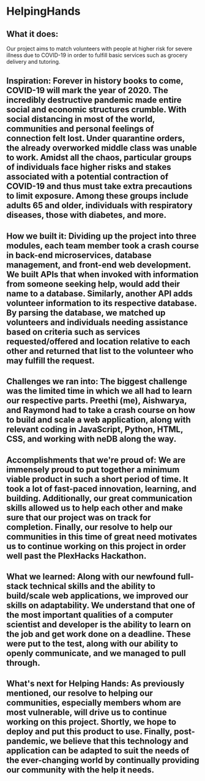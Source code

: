 # HelpingHands

## What it does: 
Our project aims to match volunteers with people at higher risk for severe illness due to COVID-19 in order to fulfill basic services such as grocery delivery and tutoring. 

## Inspiration: Forever in history books to come, COVID-19 will mark the year of 2020. The incredibly destructive pandemic made entire social and economic structures crumble. With social distancing in most of the world, communities and personal feelings of connection felt lost. Under quarantine orders, the already overworked middle class was unable to work. Amidst all the chaos, particular groups of individuals face higher risks and stakes associated with a potential contraction of COVID-19 and thus must take extra precautions to limit exposure. Among these groups include adults 65 and older, individuals with respiratory diseases, those with diabetes, and more.

## How we built it: Dividing up the project into three modules, each team member took a crash course in back-end microservices, database management, and front-end web development. We built APIs that when invoked with information from someone seeking help, would add their name to a database. Similarly, another API adds volunteer information to its respective database. By parsing the database, we matched up volunteers and individuals needing assistance based on criteria such as services requested/offered and location relative to each other and returned that list to the volunteer who may fulfill the request.

## Challenges we ran into: The biggest challenge was the limited time in which we all had to learn our respective parts. Preethi (me), Aishwarya, and Raymond had to take a crash course on how to build and scale a web application, along with relevant coding in JavaScript, Python, HTML, CSS, and working with neDB along the way.

## Accomplishments that we're proud of: We are immensely proud to put together a minimum viable product in such a short period of time. It took a lot of fast-paced innovation, learning, and building. Additionally, our great communication skills allowed us to help each other and make sure that our project was on track for completion. Finally, our resolve to help our communities in this time of great need motivates us to continue working on this project in order well past the PlexHacks Hackathon.

## What we learned: Along with our newfound full-stack technical skills and the ability to build/scale web applications, we improved our skills on adaptability. We understand that one of the most important qualities of a computer scientist and developer is the ability to learn on the job and get work done on a deadline. These were put to the test, along with our ability to openly communicate, and we managed to pull through. 

## What's next for Helping Hands: As previously mentioned, our resolve to helping our communities, especially members whom are most vulnerable, will drive us to continue working on this project. Shortly, we hope to deploy and put this product to use. Finally, post-pandemic, we believe that this technology and application can be adapted to suit the needs of the ever-changing world by continually providing our community with the help it needs. 
